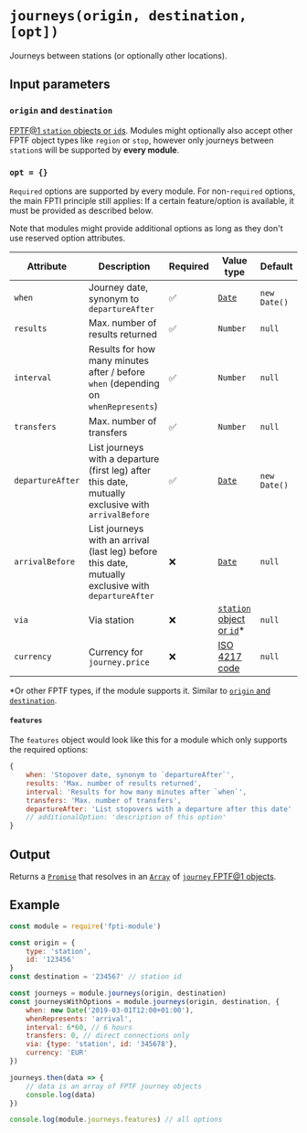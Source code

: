 # `journeys(origin, destination, [opt])`

Journeys between stations (or optionally other locations).

## Input parameters

### `origin` and `destination`

[FPTF@1 `station` objects or `id`s](https://github.com/public-transport/friendly-public-transport-format/blob/master/spec/readme.md#station). Modules might optionally also accept other FPTF object types like `region` or `stop`, however only journeys between `station`s will be supported by **every module**.

### `opt = {}`

`Required` options are supported by every module. For non-`required` options, the main FPTI principle still applies: If a certain feature/option is available, it must be provided as described below.

Note that modules might provide additional options as long as they don't use reserved option attributes.

Attribute | Description | Required | Value type | Default
----------|-------------|------------|------------|--------
`when` | Journey date, synonym to `departureAfter` | ✅ | [`Date`](https://developer.mozilla.org/en-US/docs/Web/JavaScript/Reference/Global_Objects/date) | `new Date()`
`results` | Max. number of results returned | ✅ | `Number` | `null`
`interval` | Results for how many minutes after / before `when` (depending on `whenRepresents`) | ✅ | `Number` | `null`
`transfers` | Max. number of transfers | ✅ | `Number` | `null`
`departureAfter` | List journeys with a departure (first leg) after this date, mutually exclusive with `arrivalBefore` | ✅ | [`Date`](https://developer.mozilla.org/en-US/docs/Web/JavaScript/Reference/Global_Objects/date) | `new Date()`
`arrivalBefore` | List journeys with an arrival (last leg) before this date, mutually exclusive with `departureAfter` | ❌ | [`Date`](https://developer.mozilla.org/en-US/docs/Web/JavaScript/Reference/Global_Objects/date) | `null`
`via` | Via station | ❌ | [`station` object or `id`](https://github.com/public-transport/friendly-public-transport-format/blob/master/spec/readme.md#station)\* | `null`
`currency` | Currency for `journey.price` | ❌ | [ISO 4217 code](https://en.wikipedia.org/wiki/ISO_4217#Active_codes) | `null`

\*Or other FPTF types, if the module supports it. Similar to [`origin` and `destination`](#origin-and-destination).

#### `features`

The `features` object would look like this for a module which only supports the required options:

```js
{
    when: 'Stopover date, synonym to `departureAfter`',
    results: 'Max. number of results returned',
    interval: 'Results for how many minutes after `when`',
    transfers: 'Max. number of transfers',
    departureAfter: 'List stopovers with a departure after this date'
    // additionalOption: 'description of this option'
}
```

## Output

Returns a [`Promise`](https://developer.mozilla.org/en-US/docs/Web/JavaScript/Reference/Global_Objects/promise) that resolves in an [`Array`](https://developer.mozilla.org/en-US/docs/Web/JavaScript/Reference/Global_Objects/array) of [`journey` FPTF@1 objects](https://github.com/public-transport/friendly-public-transport-format/blob/master/spec/readme.md#journey).

## Example

```js
const module = require('fpti-module')

const origin = {
    type: 'station',
    id: '123456'
}
const destination = '234567' // station id

const journeys = module.journeys(origin, destination)
const journeysWithOptions = module.journeys(origin, destination, {
    when: new Date('2019-03-01T12:00+01:00'),
    whenRepresents: 'arrival',
    interval: 6*60, // 6 hours
    transfers: 0, // direct connections only
    via: {type: 'station', id: '345678'},
    currency: 'EUR'
})

journeys.then(data => {
    // data is an array of FPTF journey objects
    console.log(data)
})

console.log(module.journeys.features) // all options
```
